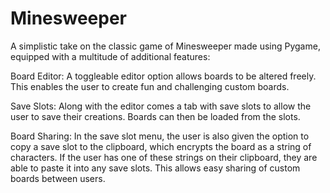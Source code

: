 # Minesweeper
A simplistic take on the classic game of Minesweeper made using Pygame, equipped with a multitude of additional features:

Board Editor:
A toggleable editor option allows boards to be altered freely. This enables the user to create fun and challenging custom boards.

Save Slots:
Along with the editor comes a tab with save slots to allow the user to save their creations. Boards can then be loaded from the slots.

Board Sharing:
In the save slot menu, the user is also given the option to copy a save slot to the clipboard, which encrypts the board as a string of characters. If the user has one of these strings on their clipboard, they are able to paste it into any save slots. This allows easy sharing of custom boards between users.
